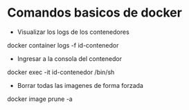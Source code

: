 # Comandos basicos de docker

* Visualizar los logs de los contenedores

docker container logs -f id-contenedor

* Ingresar a la consola del contenedor

docker exec -it id-contenedor /bin/sh

* Borrar todas las imagenes de forma forzada

docker image prune -a 